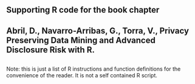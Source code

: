 ## Supporting R code for the book chapter
##
## Abril, D., Navarro-Arribas, G., Torra, V., Privacy Preserving Data Mining and Advanced Disclosure Risk with R.
##
Note: this is just a list of R instructions and function definitions for the convenience of the reader. It is not a self contained R script.
